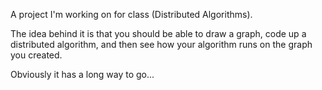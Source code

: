 A project I'm working on for class (Distributed Algorithms).

The idea behind it is that you should be able to draw a graph, code up a distributed algorithm, and then see how your algorithm runs on the graph you created.

Obviously it has a long way to go...